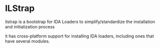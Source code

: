 # ILStrap

ilstrap is a bootstrap for IDA Loaders to simplify/standardize the installation and initialization process

it has cross-platform support for installing IDA loaders, including ones that have several modules.
